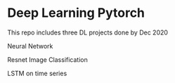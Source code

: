 # Deep Learning Pytorch

This repo includes three DL projects done by Dec 2020 

Neural Network 

Resnet Image Classification 

LSTM on time series 
